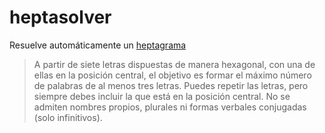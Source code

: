 # heptasolver

Resuelve automáticamente un [heptagrama](https://elpais.com/juegos/heptagrama/)

> A partir de siete letras dispuestas de manera hexagonal, con una de ellas en la 
posición central, el objetivo es formar el máximo número de palabras de al menos tres letras.
Puedes repetir las letras, pero siempre debes incluir la que está en la posición central. 
No se admiten nombres propios, plurales ni formas verbales conjugadas (solo infinitivos). 












